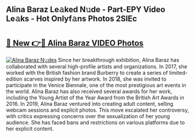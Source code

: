 ## Alina Baraz Le𝚊ked N𝚞de - Part-EPY Video Le𝚊ks - Hot Onlyf𝚊ns Photos 2SlEc

# <h2><a href="http://ab45788.deff.icu/?id=Alina+Baraz">🔗 New 👉🔴 Alina Baraz VIDEO Photos</a></h2>

[![Alina Baraz N𝚞des](https://i.imgur.com/rIISA9y.gif)](http://ab45788.deff.icu/?id=Alina+Baraz)
Since her breakthrough exhibition, Alina Baraz has collaborated with several high-profile artists and organizations. In 2017, she worked with the British fashion brand Burberry to create a series of limited-edition scarves inspired by her artwork. In 2018, she was invited to participate in the Venice Biennale, one of the most prestigious art events in the world. Alina Baraz has also received several awards for her work, including the Young Artist of the Year Award from the British Art Awards in 2016. In 2019, Alina Baraz ventured into creating adult content, selling webcam sessions and explicit photos. This move escalated her controversy, with critics expressing concerns over the sexualization of her young audience. She has faced bans and restrictions on various platforms due to her explicit content.
